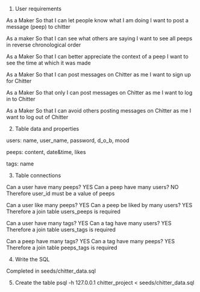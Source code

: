1. User requirements

As a Maker
So that I can let people know what I am doing
I want to post a message (peep) to chitter

As a maker
So that I can see what others are saying
I want to see all peeps in reverse chronological order

As a Maker
So that I can better appreciate the context of a peep
I want to see the time at which it was made

As a Maker
So that I can post messages on Chitter as me
I want to sign up for Chitter

As a Maker
So that only I can post messages on Chitter as me
I want to log in to Chitter

As a Maker
So that I can avoid others posting messages on Chitter as me
I want to log out of Chitter


2. Table data and properties

users: name, user_name, password, d_o_b, mood

peeps: content, date&time, likes

tags: name


3. Table connections

Can a user have many peeps? YES
Can a peep have many users? NO
Therefore user_id must be a value of peeps

Can a user like many peeps? YES
Can a peep be liked by many users? YES
Therefore a join table users_peeps is required

Can a user have many tags? YES
Can a tag have many users? YES
Therefore a join table users_tags is required

Can a peep have many tags? YES
Can a tag have many peeps? YES
Therefore a join table peeps_tags is required


4. Write the SQL

Completed in seeds/chitter_data.sql


5. Create the table
psql -h 127.0.0.1 chitter_project < seeds/chitter_data.sql